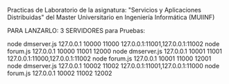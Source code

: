 Practicas de Laboratorio de la asignatura:
"Servicios y Aplicaciones Distribuidas" del Master Universitario en Ingeniería Informática (MUIINF)

PARA LANZARLO:
3 SERVIDORES para Pruebas:

node dmserver.js 127.0.0.1 10000 11000 127.0.0.1:11001,127.0.0.1:11002
node forum.js 127.0.0.1 10000 11001 12000
node dmserver.js 127.0.0.1 10001 11001 127.0.0.1:11000,127.0.0.1:11002
node forum.js 127.0.0.1 10001 11000 12001
node dmserver.js 127.0.0.1 10002 11002 127.0.0.1:11001,127.0.0.1:11000
node forum.js 127.0.0.1 10002 11002 12002




